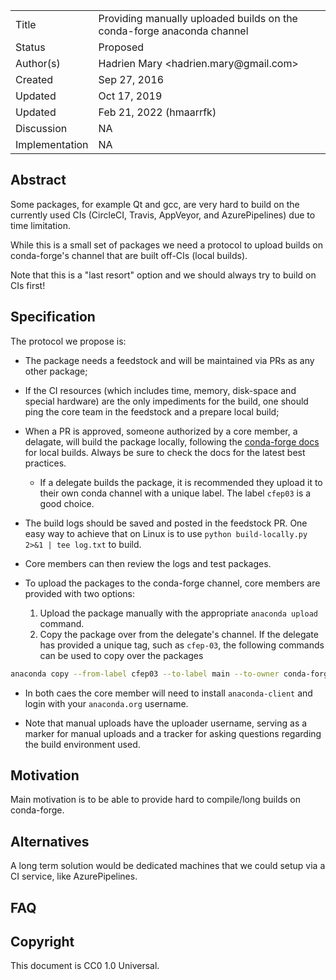 
<table>
<tr><td> Title </td><td> Providing manually uploaded builds on the conda-forge anaconda channel</td>
<tr><td> Status </td><td> Proposed </td></tr>
<tr><td> Author(s) </td><td> Hadrien Mary &lt;hadrien.mary@gmail.com&gt;</td></tr>
<tr><td> Created </td><td> Sep 27, 2016</td></tr>
<tr><td> Updated </td><td> Oct 17, 2019</td></tr>
<tr><td> Updated </td><td> Feb 21, 2022 (hmaarrfk) </td></tr>
<tr><td> Discussion </td><td> NA </td></tr>
<tr><td> Implementation </td><td> NA </td></tr>
</table>

## Abstract

Some packages, for example Qt and gcc, are very hard to build on the currently used CIs (CircleCI, Travis, AppVeyor, and AzurePipelines) due to time limitation.

While this is a small set of packages we need a protocol to upload builds on conda-forge's channel that are built off-CIs (local builds).

Note that this is a "last resort" option and we should always try to build on CIs first!

## Specification

The protocol we propose is:

- The package needs a feedstock and will be maintained via PRs as any other package;

- If the CI resources (which includes time, memory, disk-space and special hardware) are the only impediments for the build, one should ping the core team in the feedstock and a prepare local build;

- When a PR is approved, someone authorized by a core member, a delagate, will build the package locally, following the [conda-forge docs](https://conda-forge.org/docs/maintainer/updating_pkgs.html#testing-changes-locally) for local builds. Always be sure to check the docs for the latest best practices.
    - If a delegate builds the package, it is recommended they upload it to their own conda channel with a unique label. The label `cfep03` is a good choice.

- The build logs should be saved and posted in the feedstock PR. One easy way to achieve that on Linux is to use `python build-locally.py 2>&1 | tee log.txt` to build.

- Core members can then review the logs and test packages.

- To upload the packages to the conda-forge channel, core members are provided with two options:
    1. Upload the package manually with the appropriate `anaconda upload` command.
    2. Copy the package over from the delegate's channel. If the delegate has provided a unique tag, such as `cfep-03`, the following commands can be used to copy over the packages
```bash
anaconda copy --from-label cfep03 --to-label main --to-owner conda-forge DELEGATES_CHANNEL/PACKAGE_NAME/PACKAGE_VERSION
```

- In both caes the core member will need to install `anaconda-client` and login with your `anaconda.org` username.

- Note that manual uploads have the uploader username, serving as a marker for manual uploads and a tracker for asking questions regarding the build environment used.

## Motivation

Main motivation is to be able to provide hard to compile/long builds on conda-forge.

## Alternatives

A long term solution would be dedicated machines that we could setup via a CI service, like AzurePipelines.

## FAQ


## Copyright

This document is CC0 1.0 Universal.
